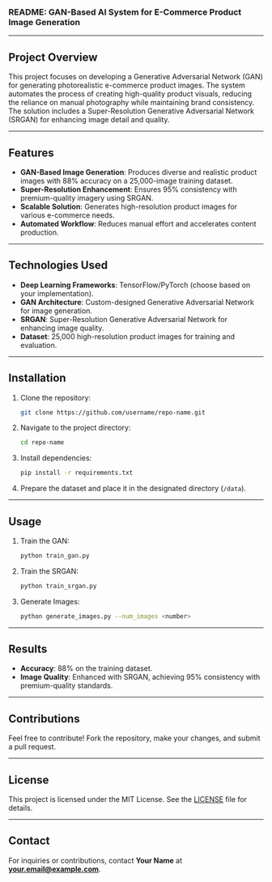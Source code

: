 ### **README: GAN-Based AI System for E-Commerce Product Image Generation**

---

## **Project Overview**
This project focuses on developing a Generative Adversarial Network (GAN) for generating photorealistic e-commerce product images. The system automates the process of creating high-quality product visuals, reducing the reliance on manual photography while maintaining brand consistency. The solution includes a Super-Resolution Generative Adversarial Network (SRGAN) for enhancing image detail and quality.

---

## **Features**
- **GAN-Based Image Generation**: Produces diverse and realistic product images with 88% accuracy on a 25,000-image training dataset.
- **Super-Resolution Enhancement**: Ensures 95% consistency with premium-quality imagery using SRGAN.
- **Scalable Solution**: Generates high-resolution product images for various e-commerce needs.
- **Automated Workflow**: Reduces manual effort and accelerates content production.

---

## **Technologies Used**
- **Deep Learning Frameworks**: TensorFlow/PyTorch (choose based on your implementation).
- **GAN Architecture**: Custom-designed Generative Adversarial Network for image generation.
- **SRGAN**: Super-Resolution Generative Adversarial Network for enhancing image quality.
- **Dataset**: 25,000 high-resolution product images for training and evaluation.

---

## **Installation**
1. Clone the repository:
   ```bash
   git clone https://github.com/username/repo-name.git
   ```
2. Navigate to the project directory:
   ```bash
   cd repo-name
   ```
3. Install dependencies:
   ```bash
   pip install -r requirements.txt
   ```
4. Prepare the dataset and place it in the designated directory (`/data`).

---

## **Usage**
1. Train the GAN:
   ```bash
   python train_gan.py
   ```
2. Train the SRGAN:
   ```bash
   python train_srgan.py
   ```
3. Generate Images:
   ```bash
   python generate_images.py --num_images <number>
   ```

---

## **Results**
- **Accuracy**: 88% on the training dataset.
- **Image Quality**: Enhanced with SRGAN, achieving 95% consistency with premium-quality standards.

---

## **Contributions**
Feel free to contribute! Fork the repository, make your changes, and submit a pull request.

---

## **License**
This project is licensed under the MIT License. See the [LICENSE](LICENSE) file for details.

---

## **Contact**
For inquiries or contributions, contact **Your Name** at **your.email@example.com**.